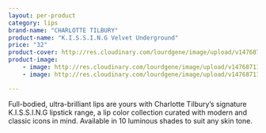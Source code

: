 ```yaml
---
layout: per-product
category: lips
brand-name: "CHARLOTTE TILBURY"
product-name: "K.I.S.S.I.N.G Velvet Underground"
price: "32"
product-cover: http://res.cloudinary.com/lourdgene/image/upload/v1476871106/lips/charlotte-luxury-lipstick/velvet-underground.jpg
product-image:
    - image: http://res.cloudinary.com/lourdgene/image/upload/v1476871106/lips/charlotte-luxury-lipstick/velvet-underground.jpg
    - image: http://res.cloudinary.com/lourdgene/image/upload/v1476871147/lips/charlotte-luxury-lipstick/velvet-underground-shade.jpg

---
```

Full-bodied, ultra-brilliant lips are yours with Charlotte Tilbury’s signature K.I.S.S.I.N.G lipstick range, a lip color collection curated with modern and classic icons in mind. Available in 10 luminous shades to suit any skin tone.

